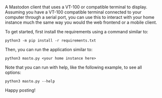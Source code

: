 A Mastodon client that uses a VT-100 or compatible terminal to display. Assuming you have a VT-100 compatible terminal connected to your computer through a serial port, you can use this to interact with your home instance much the same way you would the web frontend or a mobile client.

To get started, first install the requirements using a command similar to:

```
python3 -m pip install -r requirements.txt
```

Then, you can run the application similar to:

```
python3 masto.py <your home instance here>
```

Note that you can run with help, like the following example, to see all options:

```
python3 masto.py --help
```

Happy posting!
